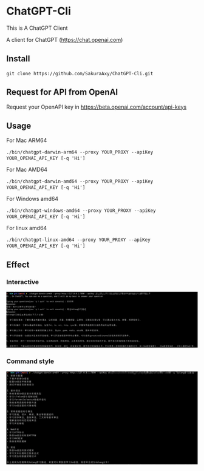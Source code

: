 ChatGPT-Cli
======================
This is A ChatGPT Client

A client for ChatGPT (https://chat.openai.com)

Install
----------------------

    git clone https://github.com/SakuraAxy/ChatGPT-Cli.git

Request for API from OpenAI
----------------------
Request your OpenAPI key in https://beta.openai.com/account/api-keys


Usage
----------------------
For Mac ARM64

    ./bin/chatgpt-darwin-arm64 --proxy YOUR_PROXY --apiKey YOUR_OPENAI_API_KEY [-q 'Hi']

For Mac AMD64

    ./bin/chatgpt-darwin-amd64 --proxy YOUR_PROXY --apiKey YOUR_OPENAI_API_KEY [-q 'Hi']

For Windows amd64

    ./bin/chatgpt-windows-amd64 --proxy YOUR_PROXY --apiKey YOUR_OPENAI_API_KEY [-q 'Hi']
For linux amd64

    ./bin/chatgpt-linux-amd64 --proxy YOUR_PROXY --apiKey YOUR_OPENAI_API_KEY [-q 'Hi']

Effect
----------------------
### Interactive
![Effect Image](./img/effect1.png)

### Command style

![Effect Image](./img/effect2.png)